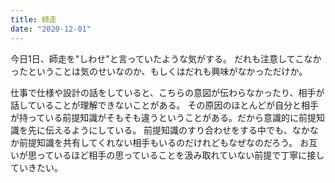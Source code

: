 ```yaml
---
title: 師走
date: "2020-12-01"
---
```


今日1日、師走を"しわせ"と言っていたような気がする。
だれも注意してこなかったということは気のせいなのか、もしくはだれも興味がなかっただけか。

仕事で仕様や設計の話をしていると、こちらの意図が伝わらなかったり、相手が話していることが理解できないことがある。
その原因のほとんどが自分と相手が持っている前提知識がそもそも違うということがある。だから意識的に前提知識を先に伝えるようにしている。
前提知識のすり合わせをする中でも、なかなか前提知識を共有してくれない相手もいるのだけれどもなぜなのだろう。
お互いが思っているほど相手の思っていることを汲み取れていない前提で丁寧に接していきたい。